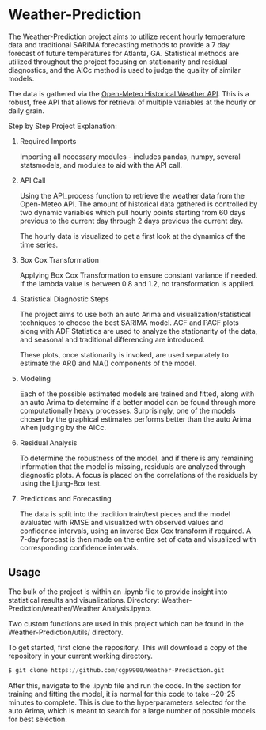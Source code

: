 # Weather-Prediction

The Weather-Prediction project aims to utilize recent hourly temperature data and traditional SARIMA forecasting methods to provide a 7 day forecast of future temperatures for Atlanta, GA. Statistical methods are utilized throughout the project focusing on stationarity and residual diagnostics, and the AICc method is used to judge the quality of similar models. 

The data is gathered via the [Open-Meteo Historical Weather API](https://open-meteo.com/en/docs/historical-weather-api/). This is a robust, free API that allows for retrieval of multiple variables at the hourly or daily grain. 

Step by Step Project Explanation: 

1. Required Imports
    
     Importing all necessary modules - includes pandas, numpy, several statsmodels, and modules to aid with the API call. 

2. API Call
     
     Using the API_process function to retrieve the weather data from the Open-Meteo API. The amount of historical data gathered is controlled by two dynamic variables which pull hourly points starting from 60 days previous to the current day through 2 days previous the current day.

     The hourly data is visualized to get a first look at the dynamics of the time series. 

3. Box Cox Transformation

     Applying Box Cox Transformation to ensure constant variance if needed. If the lambda value is between 0.8 and 1.2, no transformation is applied. 

3. Statistical Diagnostic Steps

     The project aims to use both an auto Arima and visualization/statistical techniques to choose the best SARIMA model. ACF and PACF plots along with ADF Statistics are used to analyze the stationarity of the data, and seasonal and traditional differencing are introduced. 

     These plots, once stationarity is invoked, are used separately to estimate the AR() and MA() components of the model. 

4. Modeling 

     Each of the possible estimated models are trained and fitted, along with an auto Arima to determine if a better model can be found through more computationally heavy processes. Surprisingly, one of the models chosen by the graphical estimates performs better than the auto Arima when judging by the AICc. 

5. Residual Analysis

     To determine the robustness of the model, and if there is any remaining information that the model is missing, residuals are analyzed through diagnostic plots. A focus is placed on the correlations of the residuals by using the Ljung-Box test. 

6. Predictions and Forecasting

     The data is split into the tradition train/test pieces and the model evaluated with RMSE and visualized with observed values and confidence intervals, using an inverse Box Cox transform if required. A 7-day forecast is then made on the entire set of data and visualized with corresponding confidence intervals. 

     
## Usage

The bulk of the project is within an .ipynb file to provide insight into statistical results and visualizations. Directory: Weather-Prediction/weather/Weather Analysis.ipynb.

Two custom functions are used in this project which can be found in the Weather-Prediction/utils/ directory.

To get started, first clone the repository. This will download a copy of the repository in your current working directory. 

```python
$ git clone https://github.com/cgp9900/Weather-Prediction.git
```
After this, navigate to the .ipynb file and run the code. In the section for training and fitting the model, it is normal for this code to take ~20-25 minutes to complete. This is due to the hyperparameters selected for the auto Arima, which is meant to search for a large number of possible models for best selection.
